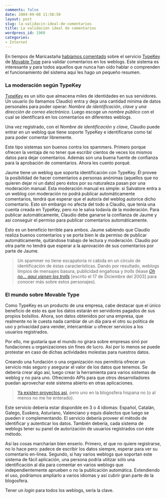 ```yaml
---
comments: false
date: 2004-09-08 11:58:50
layout: post
slug: la-validacin-ideal-de-comentarios
title: La validación ideal de comentarios
wordpress_id: 1960
categories:
- Internet
---
```


En tiempos de Maricastaña [habíamos comentado](http://www.minid.net/archivos/categorias/movable_type_1/preguntas_frecuentes_sobre_typekey.php) sobre el servicio  [TypeKey](http://www.typekey.com/) de  [Movable Type](http://www.movabletype.org) para validar comentarios en los weblogs. Este sistema es interesante y para todos aquellos que nunca han oído hablar o comprenden el funcionamiento del sistema aquí les hago un pequeño resumen.





### La moderación según TypeKey





[TypeKey](http://www.typekey.com/) es un sitio que almacena miles de identidades en sus servidores. Un usuario (lo llamamos Claudio) entra y deja una cantidad mínima de datos personales para poder operar: _Nombre de identificación_, _clave_ y _una dirección de correo electrónico_. Luego escoge un _nombre público_ con el cual se identificará en los comentarios en diferentes weblogs.





Una vez registrado, con el _Nombre de identificación_ y _clave_, Claudio puede entrar en un weblog que tiene soporte TypeKey e identificarse como tal para poder comentar libremente.





Este tipo sistemas son buenos contra los spammers. Primero porque ofrecen la ventaja de no tener que escribir cientos de veces los mismos datos para dejar comentarios. Además son una buena fuente de confianza para la aprobación de comentarios. Ahora les cuento porqué.





Jaume tiene un weblog que soporta identificación con TypeKey. &Eacute;l provee la posibilidad de hacer comentarios a personas anónimas (aquellos que no quieren dejar ni un dato) pero éstos por su naturaleza pasan por una moderación manual. Esta moderación manual es simple: si Salvatore entra a un weblog con moderación no podrá publicar automáticamente comentarios, tendrá que esperar que el autor/a del weblog autorice dicho comentario. Esto sin embargo no afecta del todo a Claudio, que tenía una cuenta creada en TypeKey, pero no le salva todavía de la moderación. Para publicar automáticamente, Claudio debe ganarse la confianza de Jaume y así conseguir el permiso para publicar comentarios automáticamente.





Esto es un beneficio terrible para ambos. Jaume sabiendo que Claudio realiza buenos comentarios y se porta bien le da permiso de publicar automáticamente, quitándose trabajo de lectura y moderación. Claudio por otra parte no tendrá que esperar a la aprovación de sus comentarios por parte de Jaume.





> Un spammer no tiene escapatoria ni cabida en un circulo de identificación de éstas características. Dando por resultado, weblogs limpios de mensajes basura, publicidad engañosa y _trolls_ (léase [_Oh no… aqui vienen los trolls_](http://www.minid.net/archivos/categorias/anuncios_de_minid/oh_no_aqui_vienen_los_citetrollscite.php) [escrito el 17 de Diciembre del 2003] para conocer más sobre estos personajes).





### El mundo sobre Movable Type





Como TypeKey es un producto de una empresa, cabe destacar que el único beneficio de esto es que los datos estarán en servidores pagados de sus propios bolsillos. Ahora, son datos obtenidos por una empresa, que realmente no le cuesta nada cambiar de un día para el otro su política de uso y privacidad para vender, intercambiar u ofrecer servicios a los usuarios registrados.





Por ello, me gustaría que el mundo no girara sobre empresas sinó por fundaciones u organizaciones sin fines de lucro. Así por lo menos se puede protestar en caso de dichas actividades molestas para nuestros datos.





Creando una fundación o una organización nos permitiría ofrecer un servicio más seguro y asegurar el valor de los datos que tenemos. Se debería crear algo así, luego crear la herramienta para varios sistemas de weblog y no para uno. Ofreciendo APIs para que otros desarrolladores puedan aprovechar este sistema abierto en otras aplicaciones.





> [Ya existen proyectos así](http://www.minid.net/archivos/categorias/weblogs/simpleid_registro_de_usuario_universales.php), pero uno en la blogosfera hispana no (o al menos no me he enterado).





Este servicio debería estar disponible en 3 o 4 idiomas: Español, Catalán, Galego, Euskera, Asturiano, Valenciano y equis dialectos que luego se pueden ir complementando. El servicio debería proveer el método de identificar y autenticar los datos. También debería, cada sistema de weblogs tener su panel de autorización de usuarios registrados con éste método.





Así las cosas marcharían bien enserio. Primero, el que no quiere registrarse, no lo hace pero: padece de escribir los datos siempre, esperar para ver su comentario en-línea. Segundo, si hay varios weblogs que soportan este sistema de fácil aplicación, una persona podría utilizar sólo una identificación al día para comentar en varios weblogs que independientemente aprueben o no la publicación automática. Extendiendo el uso, podríamos ampliarlo a varios idiomas y así cubrir gran parte de la blogosfera.





Tener un _login_ para todos los weblogs, sería la clave.





 
